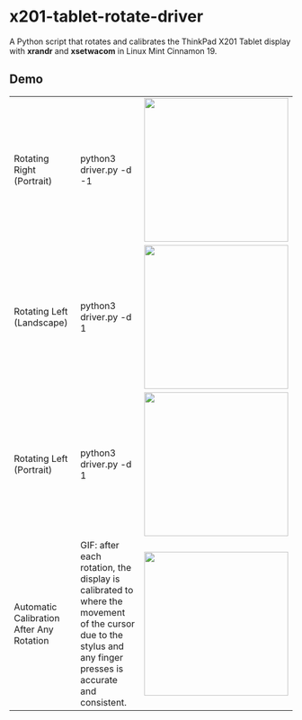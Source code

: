 # x201-tablet-rotate-driver

A Python script that rotates and calibrates the ThinkPad X201 Tablet display with **xrandr** and **xsetwacom** in Linux Mint Cinnamon 19.

## Demo

<table>
</thead>
<tbody>
</tbody>
	<tr>
		<td width="140">
			Rotating Right (Portrait)
		</td>
		<td width="185">
			python3 driver.py -d -1
		</td>
		<td>
			<img src="./.github_readme/gif/rotate_right.gif" width="256"/>
		</td>
	</tr>
	<tr>
		<td>
			Rotating Left (Landscape)
		</td>
		<td>
			python3 driver.py -d 1
		</td>
		<td>
			<img src="./.github_readme/gif/rotate_left.gif" width="256"/>
		</td>
	</tr>
	<tr>
		<td>
			Rotating Left (Portrait)
		</td>
		<td>
			python3 driver.py -d 1
		</td>
		<td>
			<img src="./.github_readme/gif/rotate_left_again.gif" width="256"/>
		</td>
	</tr>
	<tr>
		<td>
			Automatic Calibration After Any Rotation
		</td>
		<td>
			GIF: after each rotation, the  display is calibrated to where the movement of the cursor due to the stylus and any finger presses is accurate and consistent.
		</td>
		<td>
			<img src="./.github_readme/gif/tracking.gif" width="256"/>
		</td>
	</tr>
</table>